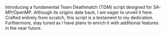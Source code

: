 Introducing a fundamental Team Deathmatch (TDM) script designed for SA-MP/OpenMP. 
Although its origins date back, I am eager to unveil it here. Crafted entirely from scratch, this script is a testament to my dedication. Furthermore, stay tuned as I have plans to enrich it with additional features in the near future.
